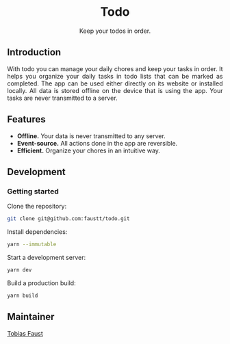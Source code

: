 <div align="center">

# Todo

Keep your todos in order.

</div>

## Introduction

<div style="text-align: justify">
With todo you can manage your daily chores and keep your tasks in order. It helps you organize your daily tasks in todo lists that can be marked as completed. The app can be used either directly on its website or installed locally. All data is stored offline on the device that is using the app. Your tasks are never transmitted to a server.
</div>

## Features

- **Offline.** Your data is never transmitted to any server.
- **Event-source.** All actions done in the app are reversible.
- **Efficient.** Organize your chores in an intuitive way.

## Development

### Getting started

Clone the repository:

```bash
git clone git@github.com:faustt/todo.git
```

Install dependencies:

```bash
yarn --immutable
```

Start a development server:

```bash
yarn dev
```

Build a production build:

```bash
yarn build
```

## Maintainer

[Tobias Faust](https://github.com/FaustTobias)

